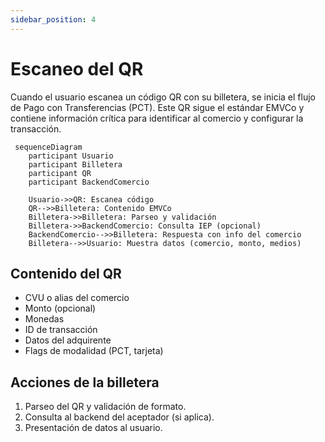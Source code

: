 ```yaml
---
sidebar_position: 4
---
```

# Escaneo del QR

Cuando el usuario escanea un código QR con su billetera, se inicia el flujo de Pago con Transferencias (PCT). Este QR sigue el estándar EMVCo y contiene información crítica para identificar al comercio y configurar la transacción.

```mermaid
 sequenceDiagram
    participant Usuario
    participant Billetera
    participant QR
    participant BackendComercio

    Usuario->>QR: Escanea código
    QR-->>Billetera: Contenido EMVCo
    Billetera->>Billetera: Parseo y validación
    Billetera->>BackendComercio: Consulta IEP (opcional)
    BackendComercio-->>Billetera: Respuesta con info del comercio
    Billetera-->>Usuario: Muestra datos (comercio, monto, medios) 
```

## Contenido del QR

- CVU o alias del comercio
- Monto (opcional)
- Monedas
- ID de transacción
- Datos del adquirente
- Flags de modalidad (PCT, tarjeta)

## Acciones de la billetera

1. Parseo del QR y validación de formato.
2. Consulta al backend del aceptador (si aplica).
3. Presentación de datos al usuario.

